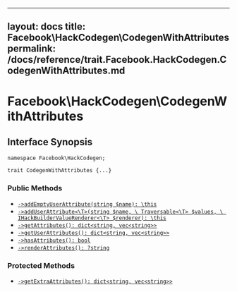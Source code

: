 
***

layout: docs
title: Facebook\\HackCodegen\\CodegenWithAttributes
permalink: /docs/reference/trait.Facebook.HackCodegen.CodegenWithAttributes.md
---







# Facebook\\HackCodegen\\CodegenWithAttributes




## Interface Synopsis




``` Hack
namespace Facebook\HackCodegen;

trait CodegenWithAttributes {...}
```




### Public Methods




* [` ->addEmptyUserAttribute(string $name): \this `](<trait.Facebook.HackCodegen.CodegenWithAttributes.addEmptyUserAttribute.md>)
* [` ->addUserAttribute<\T>(string $name, \ Traversable<\T> $values, \ IHackBuilderValueRenderer<\T> $renderer): \this `](<trait.Facebook.HackCodegen.CodegenWithAttributes.addUserAttribute.md>)
* [` ->getAttributes(): dict<string, vec<string>> `](<trait.Facebook.HackCodegen.CodegenWithAttributes.getAttributes.md>)
* [` ->getUserAttributes(): dict<string, vec<string>> `](<trait.Facebook.HackCodegen.CodegenWithAttributes.getUserAttributes.md>)
* [` ->hasAttributes(): bool `](<trait.Facebook.HackCodegen.CodegenWithAttributes.hasAttributes.md>)
* [` ->renderAttributes(): ?string `](<trait.Facebook.HackCodegen.CodegenWithAttributes.renderAttributes.md>)







### Protected Methods




- [` ->getExtraAttributes(): dict<string, vec<string>> `](<trait.Facebook.HackCodegen.CodegenWithAttributes.getExtraAttributes.md>)